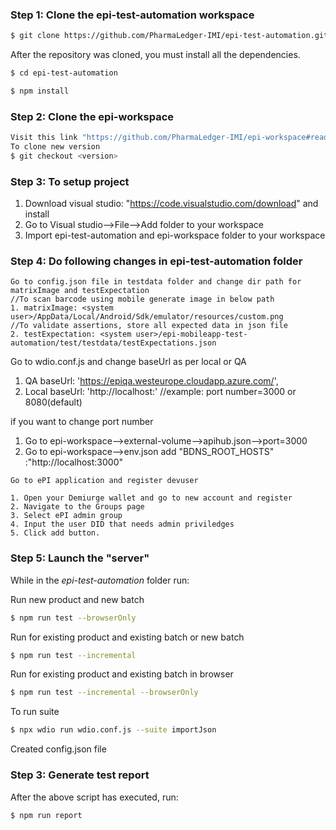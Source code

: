 ### Step 1: Clone the epi-test-automation workspace

```sh
$ git clone https://github.com/PharmaLedger-IMI/epi-test-automation.git
```

After the repository was cloned, you must install all the dependencies.

```sh
$ cd epi-test-automation

$ npm install
```
### Step 2: Clone the epi-workspace 
```sh
Visit this link "https://github.com/PharmaLedger-IMI/epi-workspace#readme" and follow the steps
To clone new version
$ git checkout <version>
```
### Step 3: To setup project
1. Download visual studio: "https://code.visualstudio.com/download" and install
2. Go to Visual studio-->File-->Add folder to your workspace
3. Import epi-test-automation and epi-workspace folder to your workspace

### Step 4: Do following changes in epi-test-automation folder
```
Go to config.json file in testdata folder and change dir path for matrixImage and testExpectation
//To scan barcode using mobile generate image in below path
1. matrixImage: <system user>/AppData/Local/Android/Sdk/emulator/resources/custom.png
//To validate assertions, store all expected data in json file
2. testExpectation: <system user>/epi-mobileapp-test-automation/test/testdata/testExpectations.json
```
Go to wdio.conf.js and change baseUrl as per local or QA

1. QA baseUrl: 'https://epiqa.westeurope.cloudapp.azure.com/',
2. Local baseUrl: 'http://localhost:<port number>'
//example: port number=3000 or 8080(default)

if you want to change port number
1. Go to epi-workspace-->external-volume-->apihub.json-->port=3000
2. Go to epi-workspace-->env.json
   add "BDNS_ROOT_HOSTS" :"http://localhost:3000"
```
Go to ePI application and register devuser

1. Open your Demiurge wallet and go to new account and register
2. Navigate to the Groups page
3. Select ePI admin group
4. Input the user DID that needs admin priviledges
5. Click add button.
```

### Step 5: Launch the "server"

While in the *epi-test-automation* folder run:

Run new product and new batch
```sh
$ npm run test --browserOnly
```
Run for existing product and existing batch or new batch
```sh
$ npm run test --incremental
```
Run for existing product and existing batch in browser
```sh
$ npm run test --incremental --browserOnly
``` 

To run suite
```sh
$ npx wdio run wdio.conf.js --suite importJson
``` 

Created config.json file

### Step 3: Generate test report

After the above script has executed, run:

```sh
$ npm run report
```

